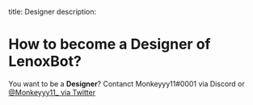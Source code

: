 title: Designer
description:

# How to become a Designer of LenoxBot?

You want to be a **Designer**? Contanct Monkeyyy11#0001 via Discord or [@Monkeyyy11_ via Twitter](https://twitter.com/Monkeyyy11_)
